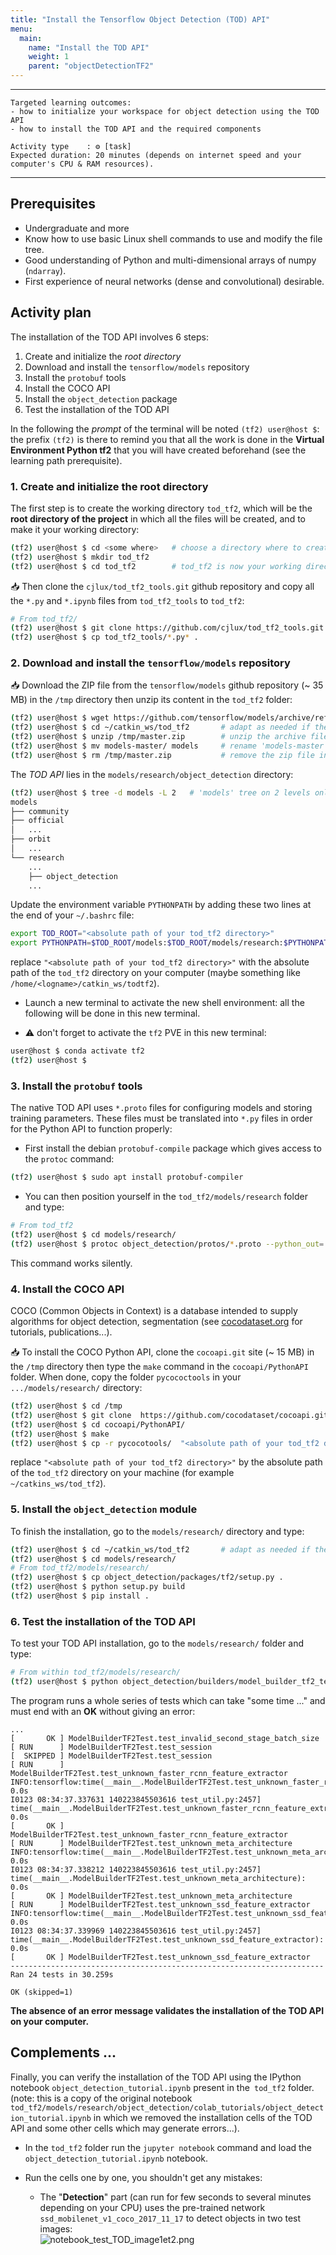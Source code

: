```yaml
---
title: "Install the Tensorflow Object Detection (TOD) API"
menu:
  main:
    name: "Install the TOD API"
    weight: 1
    parent: "objectDetectionTF2"
---
```

---
    Targeted learning outcomes:
    - how to initialize your workspace for object detection using the TOD API
    - how to install the TOD API and the required components

    Activity type    : ⚙️ [task]
    Expected duration: 20 minutes (depends on internet speed and your computer's CPU & RAM resources).
---

## Prerequisites

* Undergraduate and more
* Know how to use basic Linux shell commands to use and modify the file tree.
* Good understanding of Python and multi-dimensional arrays of numpy (`ndarray`).
* First experience of neural networks (dense and convolutional) desirable.

## Activity plan

The installation of the TOD API involves 6 steps:
1. Create and initialize the _root directory_
2. Download and install the `tensorflow/models` repository
3. Install the `protobuf` tools
4. Install the COCO API
5. Install the `object_detection` package
6. Test the installation of the TOD API

In the following the _prompt_ of the terminal will be noted `(tf2) user@host $`: the prefix `(tf2)` is there to remind you that all the work is done in the __Virtual Environment Python tf2__ that you will have created beforehand (see the learning path prerequisite).

### 1. Create and initialize the root directory

The first step is to create the working directory `tod_tf2`, which will be the __root directory of the project__ in which all the files will be created, and to make it your working directory:
```bash
(tf2) user@host $ cd <some where>   # choose a directory where to create `tod_tf2`, for example: "cd ~/catkins_ws"
(tf2) user@host $ mkdir tod_tf2
(tf2) user@host $ cd tod_tf2        # tod_tf2 is now your working directory
```
📥 Then clone the `cjlux/tod_tf2_tools.git` github repository and copy all the `*.py` and `*.ipynb` files from `tod_tf2_tools` to `tod_tf2`: 
```bash
# From tod_tf2/
(tf2) user@host $ git clone https://github.com/cjlux/tod_tf2_tools.git
(tf2) user@host $ cp tod_tf2_tools/*.py* .
```

### 2. Download and install the `tensorflow/models` repository

📥 Download the ZIP file from the `tensorflow/models` github repository (~ 35 MB) in the `/tmp` directory then unzip its content in the `tod_tf2` folder:
```bash
(tf2) user@host $ wget https://github.com/tensorflow/models/archive/refs/heads/master.zip -P /tmp
(tf2) user@host $ cd ~/catkin_ws/tod_tf2       # adapt as needed if the path to tod_tf2 is different
(tf2) user@host $ unzip /tmp/master.zip        # unzip the archive file in the directory tod_tf2
(tf2) user@host $ mv models-master/ models     # rename 'models-master' into 'models'
(tf2) user@host $ rm /tmp/master.zip           # remove the zip file in /tmp (no more useful)
```

The _TOD API_ lies in the `models/research/object_detection` directory:
```bash	
(tf2) user@host $ tree -d models -L 2   # 'models' tree on 2 levels only
models
├── community
├── official
│   ...
├── orbit
│   ...
└── research
    ...    
    ├── object_detection
    ...
```	

Update the environment variable `PYTHONPATH` by adding these two lines at the end of your  `~/.bashrc` file:

```bash
export TOD_ROOT="<absolute path of your tod_tf2 directory>"
export PYTHONPATH=$TOD_ROOT/models:$TOD_ROOT/models/research:$PYTHONPATH
```
replace `"<absolute path of your tod_tf2 directory>"` with the absolute path of the `tod_tf2` directory
on your computer (maybe something like `/home/<logname>/catkin_ws/todtf2`).

* Launch a new terminal to activate the new shell environment: all the following will be done in this new terminal.

* ⚠️ don't forget to activate the `tf2` PVE in this new terminal:

```bash
user@host $ conda activate tf2
(tf2) user@host $
```

### 3. Install the `protobuf` tools

The native TOD API uses `*.proto` files for configuring models and storing training parameters.
These files must be translated into `*.py` files in order for the Python API to function properly:

* First install the debian `protobuf-compile` package which gives access to the `protoc` command:
``` bash
(tf2) user@host $ sudo apt install protobuf-compiler
```

* You can then position yourself in the `tod_tf2/models/research` folder and type:
``` bash
# From tod_tf2
(tf2) user@host $ cd models/research/
(tf2) user@host $ protoc object_detection/protos/*.proto --python_out=.
```
This command works silently.


### 4. Install the COCO API

COCO (Common Objects in Context) is a database intended to supply algorithms for object detection, segmentation
(see [cocodataset.org](https://cocodataset.org) for tutorials, publications...).

📥 To install the COCO Python API, clone the `cocoapi.git` site (~ 15 MB) in the `/tmp` directory then type the `make` command in the `cocoapi/PythonAPI`  folder. When done, copy the folder `pycococtools` in your `.../models/research/` directory:
```bash
(tf2) user@host $ cd /tmp
(tf2) user@host $ git clone  https://github.com/cocodataset/cocoapi.git
(tf2) user@host $ cd cocoapi/PythonAPI/
(tf2) user@host $ make
(tf2) user@host $ cp -r pycocotools/  "<absolute path of your tod_tf2 directory>"/models/research/
```
replace `"<absolute path of your tod_tf2 directory>"`  by the absolute path of the `tod_tf2` directory on your machine 
(for example `~/catkins_ws/tod_tf2`).

### 5. Install the `object_detection` module

To finish the installation, go to the `models/research/` directory and type:
```bash
(tf2) user@host $ cd ~/catkin_ws/tod_tf2       # adapt as needed if the path to tod_tf2 is different
(tf2) user@host $ cd models/research/
# From tod_tf2/models/research/
(tf2) user@host $ cp object_detection/packages/tf2/setup.py .
(tf2) user@host $ python setup.py build
(tf2) user@host $ pip install .
```

### 6. Test the installation of the TOD API

To test your TOD API installation, go to the `models/research/` folder and type:
```bash	
# From within tod_tf2/models/research/
(tf2) user@host $ python object_detection/builders/model_builder_tf2_test.py
```
The program runs a whole series of tests which can take "some time ..." and must end with an **OK** without giving an error:

	...
    [       OK ] ModelBuilderTF2Test.test_invalid_second_stage_batch_size
    [ RUN      ] ModelBuilderTF2Test.test_session
    [  SKIPPED ] ModelBuilderTF2Test.test_session
    [ RUN      ] ModelBuilderTF2Test.test_unknown_faster_rcnn_feature_extractor
    INFO:tensorflow:time(__main__.ModelBuilderTF2Test.test_unknown_faster_rcnn_feature_extractor): 0.0s
    I0123 08:34:37.337631 140223845503616 test_util.py:2457] time(__main__.ModelBuilderTF2Test.test_unknown_faster_rcnn_feature_extractor): 0.0s
    [       OK ] ModelBuilderTF2Test.test_unknown_faster_rcnn_feature_extractor
    [ RUN      ] ModelBuilderTF2Test.test_unknown_meta_architecture
    INFO:tensorflow:time(__main__.ModelBuilderTF2Test.test_unknown_meta_architecture): 0.0s
    I0123 08:34:37.338212 140223845503616 test_util.py:2457] time(__main__.ModelBuilderTF2Test.test_unknown_meta_architecture): 0.0s
    [       OK ] ModelBuilderTF2Test.test_unknown_meta_architecture
    [ RUN      ] ModelBuilderTF2Test.test_unknown_ssd_feature_extractor
    INFO:tensorflow:time(__main__.ModelBuilderTF2Test.test_unknown_ssd_feature_extractor): 0.0s
    I0123 08:34:37.339969 140223845503616 test_util.py:2457] time(__main__.ModelBuilderTF2Test.test_unknown_ssd_feature_extractor): 0.0s
    [       OK ] ModelBuilderTF2Test.test_unknown_ssd_feature_extractor
    ----------------------------------------------------------------------
    Ran 24 tests in 30.259s

    OK (skipped=1)

__The absence of an error message validates the installation of the TOD API on your computer.__

## Complements ...

Finally, you can verify the installation of the  TOD API using the IPython notebook `object_detection_tutorial.ipynb` present in the` tod_tf2` folder.<br>
(note: this is a copy of the original notebook `tod_tf2/models/research/object_detection/colab_tutorials/object_detection_tutorial.ipynb` in which we removed the installation cells of the TOD API and some other cells which may generate errors...).

* In the `tod_tf2` folder run the `jupyter notebook` command and load the `object_detection_tutorial.ipynb` notebook.
* Run the cells one by one, you shouldn't get any mistakes:

    * The "__Detection__" part (can run for few seconds to several minutes depending on your CPU) uses the pre-trained network `ssd_mobilenet_v1_coco_2017_11_17` to detect objects in two test images: <br>
![notebook_test_TOD_image1et2.png](img/notebook_test_TOD_image1et2.png)
   
